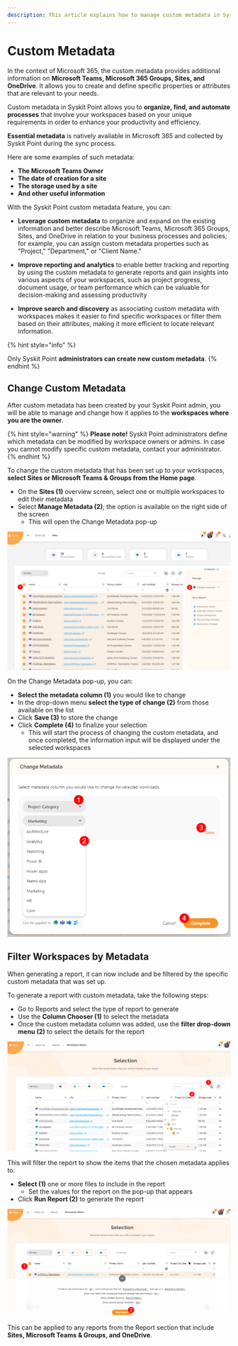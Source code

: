 ```yaml
---
description: This article explains how to manage custom metadata in Syskit Point for collaborators.
---
```


# Custom Metadata

In the context of Microsoft 365, the custom metadata provides additional information on **Microsoft Teams, Microsoft 365 Groups, Sites, and OneDrive**. It allows you to create and define specific properties or attributes that are relevant to your needs.

Custom metadata in Syskit Point allows you to **organize, find, and automate processes** that involve your workspaces based on your unique requirements in order to enhance your productivity and efficiency.

**Essential metadata** is natively available in  Microsoft 365 and collected by Syskit Point during the sync process. 

Here are some examples of such metadata:

 * **The Microsoft Teams Owner**
 * **The date of creation for a site**
 * **The storage used by a site**
 * **And other useful information**

With the Syskit Point custom metadata feature, you can:

* **Leverage custom metadata** to organize and expand on the existing information and better describe Microsoft Teams, Microsoft 365 Groups, Sites, and OneDrive in relation to your business processes and policies; for example, you can assign custom metadata properties such as "Project," "Department," or "Client Name."

* **Improve reporting and analytics** to enable better tracking and reporting by using the custom metadata to generate reports and gain insights into various aspects of your workspaces, such as project progress, document usage, or team performance which can be valuable for decision-making and assessing productivity

* **Improve search and discovery** as associating custom metadata with workspaces makes it easier to find specific workspaces or filter them based on their attributes, making it more efficient to locate relevant information.

 

{% hint style="info" %}

Only Syskit Point **administrators can create new custom metadata**.
{% endhint %}

## Change Custom Metadata

After custom metadata has been created by your Syskit Point admin, you will be able to manage and change how it applies to the **workspaces where you are the owner**.

{% hint style="warning" %}
**Please note!** Syskit Point administrators define which metadata can be modified by workspace owners or admins. In case you cannot modify specific custom metadata, contact your administrator.
{% endhint %}

To change the custom metadata that has been set up to your workspaces, **select Sites or Microsoft Teams & Groups from the Home page**.

* On the **Sites (1)** overview screen, select one or multiple workspaces to edit their metadata
* Select **Manage Metadata (2)**; the option is available on the right side of the screen
  * This will open the Change Metadata pop-up

![Create New Metadata](../../.gitbook/assets/manage-custom-metadata_change-location.png)

On the Change Metadata pop-up, you can:
* **Select the metadata column (1)** you would like to change  
* In the drop-down menu **select the type of change (2)** from those available on the list
* Click **Save (3)** to store the change
* Click **Complete (4)** to finalize your selection
  * This will start the process of changing the custom metadata, and once completed, the information input will be displayed under the selected workspaces

![Change Metadata](../../.gitbook/assets/manage-custom-metadata_change-custom-metadata.png)

## Filter Workspaces by Metadata

When generating a report, it can now include and be filtered by the specific custom metadata that was set up.

To generate a report with custom metadata, take the following steps:

* Go to Reports and select the type of report to generate
* Use the **Column Chooser (1)** to select the metadata
* Once the custom metadata column was added, use the **filter drop-down menu (2)** to select the details for the report

![Create New Metadata](../../.gitbook/assets/manage-custom-metadata_custom-metadata-report.png)

This will filter the report to show the items that the chosen metadata applies to.
* **Select (1)** one or more files to include in the report
  * Set the values for the report on the pop-up that appears
* Click **Run Report (2)** to generate the report

![Create New Metadata](../../.gitbook/assets/manage-custom-metadata_generate-report-metadata.png)

This can be applied to any reports from the Report section that include **Sites, Microsoft Teams & Groups, and OneDrive**.